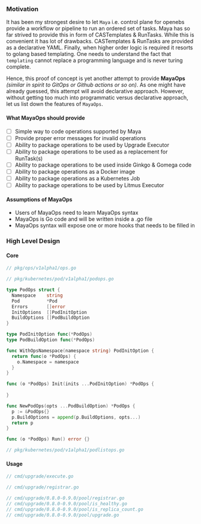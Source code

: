 ### Motivation
It has been my strongest desire to let `Maya` i.e. control plane for openebs provide a workflow or pipeline to run an ordered
set of tasks. Maya has so far strived to provide this in form of CASTemplates & RunTasks. While this is convenient it has 
lot of drawbacks. CASTemplates & RunTasks are provided as a declarative YAML. Finally, when higher order logic is required 
it resorts to golang based templating. One needs to understand the fact that `templating` cannot replace a programming 
language and is never turing complete.

Hence, this proof of concept is yet another attempt to provide **MayaOps** _(similar in spirit to GitOps or Github actions 
or so on)_. As one might have already guessed, this attempt will avoid declarative approach. However, without getting too 
much into programmatic versus declarative approach, let us list down the features of `MayaOps`.

#### What MayaOps should provide
- [ ] Simple way to code operations supported by Maya
- [ ] Provide proper error messages for invalid operations
- [ ] Ability to package operations to be used by Upgrade Executor
- [ ] Ability to package operations to be used as a replacement for RunTask(s)
- [ ] Ability to package operations to be used inside Ginkgo & Gomega code
- [ ] Ability to package operations as a Docker image
- [ ] Ability to package operations as a Kubernetes Job
- [ ] Ability to package operations to be used by Litmus Executor

#### Assumptions of MayaOps
- Users of MayaOps need to learn MayaOps syntax
- MayaOps is Go code and will be written inside a .go file
- MayaOps syntax will expose one or more hooks that needs to be filled in

### High Level Design

#### Core
```go
// pkg/ops/v1alpha1/ops.go
```

```go
// pkg/kubernetes/pod/v1alpha1/podops.go

type PodOps struct {
  Namespace    string
  Pod          *Pod
  Errors       []error
  InitOptions  []PodInitOption
  BuildOptions []PodBuildOption
}

type PodInitOption func(*PodOps)
type PodBuildOption func(*PodOps)

func WithOpsNamespace(namespace string) PodInitOption {
  return func(o *PodOps) {
    o.Namespace = namespace
  }
}

func (o *PodOps) Init(inits ...PodInitOption) *PodOps {
  
}

func NewPodOps(opts ...PodBuildOption) *PodOps {
  p := &PodOps{}
  p.BuildOptions = append(p.BuildOptions, opts...)
  return p
}

func (o *PodOps) Run() error {}
```

```go
// pkg/kubernetes/pod/v1alpha1/podlistops.go
```

#### Usage
```go
// cmd/upgrade/execute.go
```

```go
// cmd/upgrade/registrar.go
```

```go
// cmd/upgrade/0.8.0-0.9.0/pool/registrar.go
// cmd/upgrade/0.8.0-0.9.0/pool/is_healthy.go
// cmd/upgrade/0.8.0-0.9.0/pool/is_replica_count.go
// cmd/upgrade/0.8.0-0.9.0/pool/upgrade.go
```
